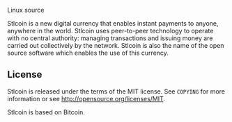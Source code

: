 Linux source

Stlcoin is a new digital currency that enables instant payments to
anyone, anywhere in the world. Stlcoin uses peer-to-peer technology to operate
with no central authority: managing transactions and issuing money are carried
out collectively by the network. Stlcoin is also the name of the open source
software which enables the use of this currency.



License
-------

Stlcoin is released under the terms of the MIT license. See `COPYING` for more
information or see http://opensource.org/licenses/MIT.

Stlcoin is based on Bitcoin.

